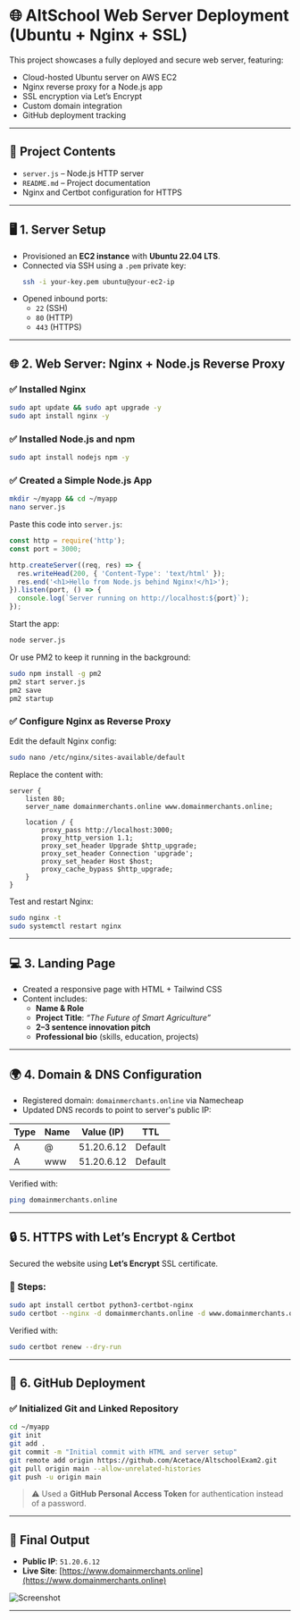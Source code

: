 # 🌐 AltSchool Web Server Deployment (Ubuntu + Nginx + SSL)

This project showcases a fully deployed and secure web server, featuring:
- Cloud-hosted Ubuntu server on AWS EC2
- Nginx reverse proxy for a Node.js app
- SSL encryption via Let’s Encrypt
- Custom domain integration
- GitHub deployment tracking

---

## 📁 Project Contents
- `server.js` – Node.js HTTP server
- `README.md` – Project documentation
- Nginx and Certbot configuration for HTTPS

---

## 🖥️ 1. Server Setup

- Provisioned an **EC2 instance** with **Ubuntu 22.04 LTS**.
- Connected via SSH using a `.pem` private key:
  ```bash
  ssh -i your-key.pem ubuntu@your-ec2-ip
  ```
- Opened inbound ports:
  - `22` (SSH)
  - `80` (HTTP)
  - `443` (HTTPS)

---

## 🌐 2. Web Server: Nginx + Node.js Reverse Proxy

### ✅ Installed Nginx
```bash
sudo apt update && sudo apt upgrade -y
sudo apt install nginx -y
```

### ✅ Installed Node.js and npm
```bash
sudo apt install nodejs npm -y
```

### ✅ Created a Simple Node.js App
```bash
mkdir ~/myapp && cd ~/myapp
nano server.js
```

Paste this code into `server.js`:
```js
const http = require('http');
const port = 3000;

http.createServer((req, res) => {
  res.writeHead(200, { 'Content-Type': 'text/html' });
  res.end('<h1>Hello from Node.js behind Nginx!</h1>');
}).listen(port, () => {
  console.log(`Server running on http://localhost:${port}`);
});
```

Start the app:
```bash
node server.js
```

Or use PM2 to keep it running in the background:
```bash
sudo npm install -g pm2
pm2 start server.js
pm2 save
pm2 startup
```

### ✅ Configure Nginx as Reverse Proxy

Edit the default Nginx config:
```bash
sudo nano /etc/nginx/sites-available/default
```

Replace the content with:
```nginx
server {
    listen 80;
    server_name domainmerchants.online www.domainmerchants.online;

    location / {
        proxy_pass http://localhost:3000;
        proxy_http_version 1.1;
        proxy_set_header Upgrade $http_upgrade;
        proxy_set_header Connection 'upgrade';
        proxy_set_header Host $host;
        proxy_cache_bypass $http_upgrade;
    }
}
```

Test and restart Nginx:
```bash
sudo nginx -t
sudo systemctl restart nginx
```

---

## 💻 3. Landing Page

- Created a responsive page with HTML + Tailwind CSS
- Content includes:
  - **Name & Role**
  - **Project Title**: *“The Future of Smart Agriculture”*
  - **2–3 sentence innovation pitch**
  - **Professional bio** (skills, education, projects)

---

## 🌍 4. Domain & DNS Configuration

- Registered domain: `domainmerchants.online` via Namecheap
- Updated DNS records to point to server's public IP:

| Type | Name | Value (IP)    | TTL     |
|------|------|---------------|---------|
| A    | @    | 51.20.6.12     | Default |
| A    | www  | 51.20.6.12     | Default |

Verified with:
```bash
ping domainmerchants.online
```

---

## 🔒 5. HTTPS with Let’s Encrypt & Certbot

Secured the website using **Let’s Encrypt** SSL certificate.

### 🔧 Steps:
```bash
sudo apt install certbot python3-certbot-nginx
sudo certbot --nginx -d domainmerchants.online -d www.domainmerchants.online
```

Verified with:
```bash
sudo certbot renew --dry-run
```

---

## 🔗 6. GitHub Deployment

### ✅ Initialized Git and Linked Repository
```bash
cd ~/myapp
git init
git add .
git commit -m "Initial commit with HTML and server setup"
git remote add origin https://github.com/Acetace/AltschoolExam2.git
git pull origin main --allow-unrelated-histories
git push -u origin main
```

> ⚠️ Used a **GitHub Personal Access Token** for authentication instead of a password.

---

## 🚀 Final Output

- **Public IP**: `51.20.6.12`
- **Live Site**: [https://www.domainmerchants.online](https://www.domainmerchants.online)
  
![Screenshot](ALTEXAM2.jpeg)

---
